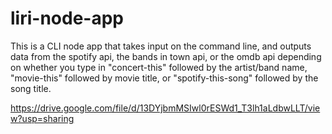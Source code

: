 # liri-node-app

This is a CLI node app that takes input on the command line, and outputs data from the spotify api, the bands in town api, or the omdb api depending on whether you type in "concert-this" followed by the artist/band name, "movie-this" followed by movie title, or "spotify-this-song" followed by the song title.

https://drive.google.com/file/d/13DYjbmMSIwl0rESWd1_T3lh1aLdbwLLT/view?usp=sharing